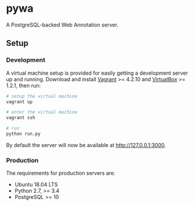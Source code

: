 # pywa

A PostgreSQL-backed Web Annotation server.

## Setup

### Development

A virtual machine setup is provided for easily getting a development server up
and running. Download and install
[Vagrant](https://www.vagrantup.com/) >= 4.2.10 and
[VirtualBox](https://www.virtualbox.org/) >= 1.2.1,
then run:

```bash
# setup the virtual machine
vagrant up

# enter the virtual machine
vagrant ssh

# run
python run.py
```

By default the server will now be available at http://127.0.0.1:3000.

### Production

The requirements for production servers are:

- Ubuntu 18.04 LTS
- Python 2.7, >= 3.4
- PostgreSQL >= 10
